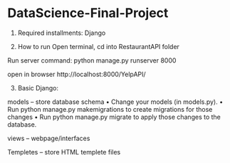 # DataScience-Final-Project

1. Required installments:
 Django

2. How to run
Open terminal, cd into RestaurantAPI folder

Run server command:  python manage.py runserver 8000

open in browser http://localhost:8000/YelpAPI/

3. Basic Django:

models – store database schema
•	Change your models (in models.py).
•	Run python manage.py makemigrations to create migrations for those changes
•	Run python manage.py migrate to apply those changes to the database.

views – webpage/interfaces

Templetes – store HTML templete files


